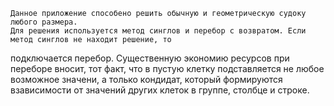	Данное приложение способено решить обычную и геометрическую судоку любого размера.
	Для решения используется метод синглов и перебор с возвратом. Если метод синглов не находит решение, то
подключается перебор. Существенную экономию ресурсов при переборе вносит, тот факт, что в пустую клетку 
подставляется не любое возможное значени, а только кондидат, который формируются взависимости от значений других
клеток в группе, столбце и строке.